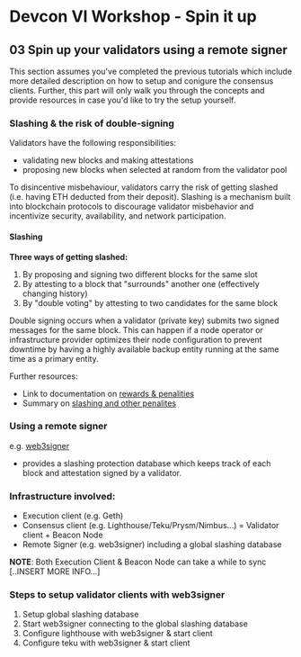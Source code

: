 # Devcon VI Workshop - Spin it up 

## 03 Spin up your validators using a remote signer

This section assumes you've completed the previous tutorials which include more detailed description on how to setup and conigure the consensus clients. Further, this part will only walk you through the concepts and provide resources in case you'd like to try the setup yourself.

### Slashing & the risk of double-signing
Validators have the following responsibilities:
- validating new blocks and making attestations
- proposing new blocks when selected at random from the validator pool

To disincentive misbehaviour, validators carry the risk of getting slashed (i.e. having ETH deducted from their deposit). Slashing is a mechanism built into blockchain protocols to discourage validator misbehavior and incentivize security, availability, and network participation.

#### Slashing 
**Three ways of getting slashed:**
1. By proposing and signing two different blocks for the same slot
2. By attesting to a block that "surrounds" another one (effectively changing history)
3. By "double voting" by attesting to two candidates for the same block

Double signing occurs when a validator (private key) submits two signed messages for the same block. This can happen if a node operator or infrastructure provider optimizes their node configuration to prevent downtime by having a highly available backup entity running at the same time as a primary entity.

Further resources:
- Link to documentation on [rewards & penalities](https://ethereum.org/es/developers/docs/consensus-mechanisms/pos/rewards-and-penalties/)
- Summary on [slashing and other penalites](https://www.blocknative.com/blog/an-ethereum-stakers-guide-to-slashing-other-penalties)

### Using a remote signer
e.g. [web3signer](https://docs.web3signer.consensys.net/en/latest/)
- provides a slashing protection database which keeps track of each block and attestation signed by a validator.


### Infrastructure involved:
- Execution client (e.g. Geth) 
- Consensus client (e.g. Lighthouse/Teku/Prysm/Nimbus...) = Validator client + Beacon Node
- Remote Signer (e.g. web3signer) including a global slashing database

**NOTE**: Both Execution Client & Beacon Node can take a while to sync [..INSERT MORE INFO...]

### Steps to setup validator clients with web3signer
1. Setup global slashing database
2. Start web3signer connecting to the global slashing database
3. Configure lighthouse with web3signer & start client
4. Configure teku with web3signer & start client